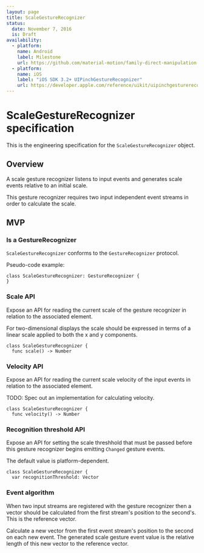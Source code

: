```yaml
---
layout: page
title: ScaleGestureRecognizer
status:
  date: November 7, 2016
  is: Draft
availability:
  - platform:
    name: Android
    label: Milestone
    url: https://github.com/material-motion/family-direct-manipulation-android/milestone/1
  - platform:
    name: iOS
    label: "iOS SDK 3.2+ UIPinchGestureRecognizer"
    url: https://developer.apple.com/reference/uikit/uipinchgesturerecognizer
---
```


# ScaleGestureRecognizer specification

This is the engineering specification for the `ScaleGestureRecognizer` object.

## Overview

A scale gesture recognizer listens to input events and generates scale events relative to an initial
scale.

This gesture recognizer requires two input independent event streams in order to calculate the
scale.

## MVP

### Is a GestureRecognizer

`ScaleGestureRecognizer` conforms to the `GestureRecognizer` protocol.

Pseudo-code example:

```
class ScaleGestureRecognizer: GestureRecognizer {
}
```

### Scale API

Expose an API for reading the current scale of the gesture recognizer in relation to the
associated element.

For two-dimensional displays the scale should be expressed in terms of a linear scale applied to
both the x and y components.

```
class ScaleGestureRecognizer {
  func scale() -> Number
```

### Velocity API

Expose an API for reading the current scale velocity of the input events in relation to the
associated element.

TODO: Spec out an implementation for calculating velocity.

```
class ScaleGestureRecognizer {
  func velocity() -> Number
```

### Recognition threshold API

Expose an API for setting the scale threshhold that must be passed before this gesture recognizer
begins emitting `Changed` gesture events.

The default value is platform-dependent.

```
class ScaleGestureRecognizer {
  var recognitionThreshold: Vector
```

### Event algorithm

When two input streams are registered with the gesture recognizer then a vector should be calculated
from the first stream's position to the second's. This is the reference vector.

Calculate a new vector from the first event stream's position to the second on each new event. The
generated scale gesture event value is the relative length of this new vector to the reference
vector.
